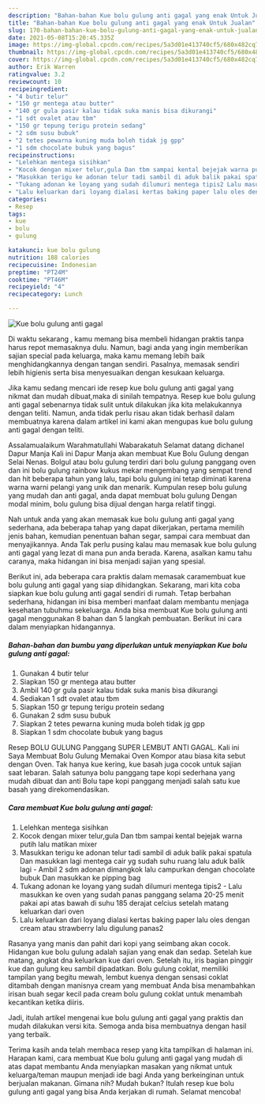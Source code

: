 ```yaml
---
description: "Bahan-bahan Kue bolu gulung anti gagal yang enak Untuk Jualan"
title: "Bahan-bahan Kue bolu gulung anti gagal yang enak Untuk Jualan"
slug: 170-bahan-bahan-kue-bolu-gulung-anti-gagal-yang-enak-untuk-jualan
date: 2021-05-08T15:20:45.335Z
image: https://img-global.cpcdn.com/recipes/5a3d01e413740cf5/680x482cq70/kue-bolu-gulung-anti-gagal-foto-resep-utama.jpg
thumbnail: https://img-global.cpcdn.com/recipes/5a3d01e413740cf5/680x482cq70/kue-bolu-gulung-anti-gagal-foto-resep-utama.jpg
cover: https://img-global.cpcdn.com/recipes/5a3d01e413740cf5/680x482cq70/kue-bolu-gulung-anti-gagal-foto-resep-utama.jpg
author: Erik Warren
ratingvalue: 3.2
reviewcount: 10
recipeingredient:
- "4 butir telur"
- "150 gr mentega atau butter"
- "140 gr gula pasir kalau tidak suka manis bisa dikurangi"
- "1 sdt ovalet atau tbm"
- "150 gr tepung terigu protein sedang"
- "2 sdm susu bubuk"
- "2 tetes pewarna kuning muda boleh tidak jg gpp"
- "1 sdm chocolate bubuk yang bagus"
recipeinstructions:
- "Lelehkan mentega sisihkan"
- "Kocok dengan mixer telur,gula Dan tbm sampai kental bejejak warna putih lalu matikan mixer"
- "Masukkan terigu ke adonan telur tadi sambil di aduk balik pakai spatula Dan masukkan lagi mentega cair yg sudah suhu ruang lalu aduk balik lagi Ambil 2 sdm adonan dimangkok lalu campurkan dengan chocolate bubuk Dan masukkan ke pipping bag"
- "Tukang adonan ke loyang yang sudah dilumuri mentega tipis2 Lalu masukkan ke oven yang sudah panas panggang selama 20-25 menit pakai api atas bawah di suhu 185 derajat celcius setelah matang keluarkan dari oven"
- "Lalu keluarkan dari loyang dialasi kertas baking paper lalu oles dengan cream atau strawberry lalu digulung panas2"
categories:
- Resep
tags:
- kue
- bolu
- gulung

katakunci: kue bolu gulung 
nutrition: 188 calories
recipecuisine: Indonesian
preptime: "PT24M"
cooktime: "PT46M"
recipeyield: "4"
recipecategory: Lunch

---
```



![Kue bolu gulung anti gagal](https://img-global.cpcdn.com/recipes/5a3d01e413740cf5/680x482cq70/kue-bolu-gulung-anti-gagal-foto-resep-utama.jpg)

Di waktu  sekarang , kamu memang bisa membeli hidangan praktis tanpa harus repot memasaknya dulu. Namun, bagi anda yang ingin memberikan sajian special pada keluarga, maka kamu memang lebih baik menghidangkannya dengan tangan sendiri. Pasalnya, memasak sendiri lebih higienis serta bisa menyesuaikan dengan kesukaan keluarga.

Jika kamu sedang mencari ide resep kue bolu gulung anti gagal yang nikmat dan mudah dibuat,maka di sinilah tempatnya. Resep kue bolu gulung anti gagal  sebenarnya tidak sulit untuk dilakukan jika kita melakukannya dengan teliti. Namun, anda tidak perlu risau akan tidak berhasil dalam membuatnya 
karena dalam artikel ini kami akan mengupas kue bolu gulung anti gagal dengan teliti.  

Assalamualaikum Warahmatullahi Wabarakatuh Selamat datang dichanel Dapur Manja Kali ini Dapur Manja akan membuat Kue Bolu Gulung dengan Selai Nenas. Bolgul atau bolu gulung terdiri dari bolu gulung panggang oven dan ini bolu gulung rainbow kukus mekar mengembang yang sempat trend dan hit beberapa tahun yang lalu, tapi bolu gulung ini tetap diminati karena warna warni pelangi yang unik dan menarik. Kumpulan resep bolu gulung yang mudah dan anti gagal, anda dapat membuat bolu gulung Dengan modal minim, bolu gulung bisa dijual dengan harga relatif tinggi.

Nah untuk anda yang akan memasak kue bolu gulung anti gagal yang sederhana, ada beberapa tahap yang dapat dikerjakan, pertama memilih jenis bahan, kemudian penentuan bahan segar, sampai cara membuat dan menyajikannya. Anda Tak perlu pusing kalau mau memasak kue bolu gulung anti gagal yang lezat di mana pun anda berada. Karena, asalkan kamu  tahu caranya, maka hidangan ini bisa menjadi sajian yang spesial.

Berikut ini, ada beberapa cara praktis  dalam memasak caramembuat kue bolu gulung anti gagal yang siap dihidangkan. Sekarang, mari kita coba siapkan kue bolu gulung anti gagal sendiri di rumah. Tetap berbahan sederhana, hidangan ini bisa memberi manfaat dalam membantu menjaga kesehatan tubuhmu sekeluarga. Anda bisa membuat Kue bolu gulung anti gagal menggunakan 8 bahan dan 5 langkah pembuatan. Berikut ini cara dalam menyiapkan hidangannya.

<!--inarticleads1-->

##### Bahan-bahan dan bumbu yang diperlukan untuk menyiapkan Kue bolu gulung anti gagal:

1. Gunakan 4 butir telur
1. Siapkan 150 gr mentega atau butter
1. Ambil 140 gr gula pasir kalau tidak suka manis bisa dikurangi
1. Sediakan 1 sdt ovalet atau tbm
1. Siapkan 150 gr tepung terigu protein sedang
1. Gunakan 2 sdm susu bubuk
1. Siapkan 2 tetes pewarna kuning muda boleh tidak jg gpp
1. Siapkan 1 sdm chocolate bubuk yang bagus


Resep BOLU GULUNG Panggang SUPER LEMBUT ANTI GAGAL. Kali ini Saya Membuat Bolu Gulung Memakai Oven Kompor atau biasa kita sebut dengan Oven. Tak hanya kue kering, kue basah juga cocok untuk sajian saat lebaran. Salah satunya bolu panggang tape kopi sederhana yang mudah dibuat dan anti Bolu tape kopi panggang menjadi salah satu kue basah yang direkomendasikan. 

<!--inarticleads2-->

##### Cara membuat Kue bolu gulung anti gagal:

1. Lelehkan mentega sisihkan
1. Kocok dengan mixer telur,gula Dan tbm sampai kental bejejak warna putih lalu matikan mixer
1. Masukkan terigu ke adonan telur tadi sambil di aduk balik pakai spatula Dan masukkan lagi mentega cair yg sudah suhu ruang lalu aduk balik lagi - Ambil 2 sdm adonan dimangkok lalu campurkan dengan chocolate bubuk Dan masukkan ke pipping bag
1. Tukang adonan ke loyang yang sudah dilumuri mentega tipis2 - Lalu masukkan ke oven yang sudah panas panggang selama 20-25 menit pakai api atas bawah di suhu 185 derajat celcius setelah matang keluarkan dari oven
1. Lalu keluarkan dari loyang dialasi kertas baking paper lalu oles dengan cream atau strawberry lalu digulung panas2


Rasanya yang manis dan pahit dari kopi yang seimbang akan cocok. Hidangan kue bolu gulung adalah sajian yang enak dan sedap. Setelah kue matang, angkat dna keluarkan kue dari oven. Setelah itu, iris bagian pinggir kue dan gulung keu sambil dipadatkan. Bolu gulung coklat, memiliki tampilan yang begitu mewah, lembut kuenya dengan sensasi coklat ditambah dengan manisnya cream yang membuat Anda bisa menambahkan irisan buah segar kecil pada cream bolu gulung coklat untuk menambah kecantikan ketika diiris. 

Jadi, itulah artikel mengenai  kue bolu gulung anti gagal  yang praktis dan mudah dilakukan versi kita. Semoga anda bisa membuatnya dengan hasil yang terbaik. 

Terima kasih anda telah membaca resep yang kita tampilkan di halaman ini. Harapan kami, cara membuat  Kue bolu gulung anti gagal yang mudah di atas dapat membantu Anda menyiapkan masakan yang nikmat untuk keluarga/teman maupun menjadi ide bagi Anda yang berkeinginan untuk berjualan makanan. Gimana nih? Mudah bukan? Itulah resep kue bolu gulung anti gagal yang bisa Anda kerjakan di rumah. Selamat mencoba!

